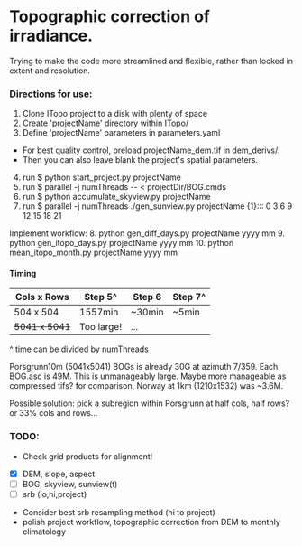 # Topographic correction of irradiance.

Trying to make the code more streamlined and flexible, rather than locked 
in extent and resolution.

### Directions for use:
1. Clone ITopo project to a disk with plenty of space
2. Create 'projectName' directory within ITopo/
3. Define 'projectName' parameters in parameters.yaml
 * For best quality control, preload projectName_dem.tif in dem_derivs/. 
 * Then you can also leave blank the project's spatial parameters.
4. run $ python start_project.py projectName
5. run $ parallel -j numThreads -- < projectDir/BOG.cmds
6. run $ python accumulate_skyview.py projectName
7. run $ parallel -j numThreads ./gen_sunview.py projectName {1}::: 0 3 6 9 12 15 18 21

Implement workflow: 
8.  python gen_diff_days.py projectName yyyy mm
9.  python gen_itopo_days.py projectName yyyy mm
10. python mean_itopo_month.py projectName yyyy mm

#### Timing
Cols x Rows | Step 5^  | Step 6 | Step 7^
----------- | -------- | ------ | -----
 504 x 504  | 1557min  | ~30min | ~5min
~~5041 x 5041~~ |Too large!|   ...  | 

^ time can be divided by numThreads

Porsgrunn10m (5041x5041) BOGs is already 30G at azimuth 7/359.  Each BOG.asc is 49M.  This is unmanageably large.
Maybe more manageable as compressed tifs? for comparison, Norway at 1km (1210x1532) was ~3.6M.

Possible solution: pick a subregion within Porsgrunn at half cols, half rows? or 33% cols and rows...



### TODO:
* Check grid products for alignment!
 - [x] DEM, slope, aspect
 - [ ] BOG, skyview, sunview(t)
 - [ ] srb (lo,hi,project)
* Consider best srb resampling method (hi to project)
* polish project workflow, topographic correction from DEM to monthly climatology